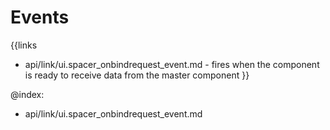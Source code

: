 
Events
=======

{{links
- api/link/ui.spacer_onbindrequest_event.md - fires when the component is ready to receive data from the master component
}}

@index:
- api/link/ui.spacer_onbindrequest_event.md


